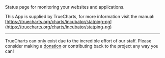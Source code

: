 Status page for monitoring your websites and applications.

This App is supplied by TrueCharts, for more information visit the manual: [https://truecharts.org/charts/incubator/statping-ng](https://truecharts.org/charts/incubator/statping-ng)

---

TrueCharts can only exist due to the incredible effort of our staff.
Please consider making a [donation](https://truecharts.org/sponsor) or contributing back to the project any way you can!
